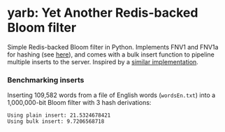 # yarb: Yet Another Redis-backed Bloom filter

Simple Redis-backed Bloom filter in Python.  Implements FNV1 and FNV1a for
hashing (see [here](http://www.isthe.com/chongo/tech/comp/fnv/index.html)), and
comes with a bulk insert function to pipeline multiple inserts to the server.
Inspired by a [similar
implementation](https://github.com/xupeng/bloomfilter-redis).

### Benchmarking inserts

Inserting 109,582 words from a file of English words (`wordsEn.txt`) into a
1,000,000-bit Bloom filter with 3 hash derivations:

```
Using plain insert: 21.5324678421
Using bulk insert: 9.7206568718
```

